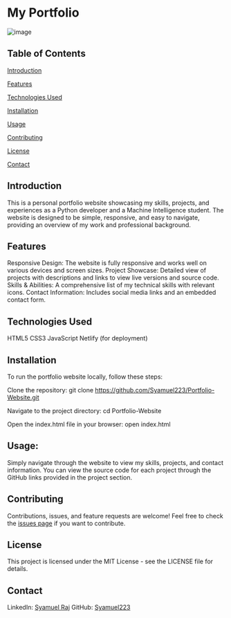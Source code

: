 # My Portfolio

![image](https://github.com/user-attachments/assets/346d6cc5-97d2-4847-bec1-df0d519ebc36)


## Table of Contents
[Introduction](https://github.com/Syamuel223/My-Portfolio/commit/6f2c59edd681ca8c374d9b8f904a2762d884e103#introduction)

[Features](https://github.com/Syamuel223/My-Portfolio/commit/6f2c59edd681ca8c374d9b8f904a2762d884e103#features)

[Technologies Used](https://github.com/Syamuel223/My-Portfolio/commit/6f2c59edd681ca8c374d9b8f904a2762d884e103#technologies-used)

[Installation](https://github.com/Syamuel223/My-Portfolio/commit/6f2c59edd681ca8c374d9b8f904a2762d884e103#installation)

[Usage](https://github.com/Syamuel223/My-Portfolio/commit/6f2c59edd681ca8c374d9b8f904a2762d884e103#usage)

[Contributing](https://github.com/Syamuel223/My-Portfolio/commit/6f2c59edd681ca8c374d9b8f904a2762d884e103#contributing)

[License](https://github.com/Syamuel223/My-Portfolio/commit/6f2c59edd681ca8c374d9b8f904a2762d884e103#license)

[Contact](https://github.com/Syamuel223/My-Portfolio/commit/6f2c59edd681ca8c374d9b8f904a2762d884e103#contact)

## Introduction
This is a personal portfolio website showcasing my skills, projects, and experiences as a Python developer and a Machine Intelligence student. The website is designed to be simple, responsive, and easy to navigate, providing an overview of my work and professional background.

## Features
Responsive Design: The website is fully responsive and works well on various devices and screen sizes.
Project Showcase: Detailed view of projects with descriptions and links to view live versions and source code.
Skills & Abilities: A comprehensive list of my technical skills with relevant icons.
Contact Information: Includes social media links and an embedded contact form.

## Technologies Used
HTML5
CSS3
JavaScript
Netlify (for deployment)

## Installation
To run the portfolio website locally, follow these steps:

Clone the repository:  git clone https://github.com/Syamuel223/Portfolio-Website.git

Navigate to the project directory: cd Portfolio-Website

Open the index.html file in your browser: open index.html

## Usage:
Simply navigate through the website to view my skills, projects, and contact information.
You can view the source code for each project through the GitHub links provided in the project section.

## Contributing
Contributions, issues, and feature requests are welcome! Feel free to check the [issues page](https://github.com/Syamuel223/Portfolio-Website/issues) if you want to contribute.

## License
This project is licensed under the MIT License - see the LICENSE file for details.

## Contact
LinkedIn: [Syamuel Raj](https://www.linkedin.com/in/syamuelrajbgcs/)
GitHub: [Syamuel223](https://github.com/Syamuel223)
